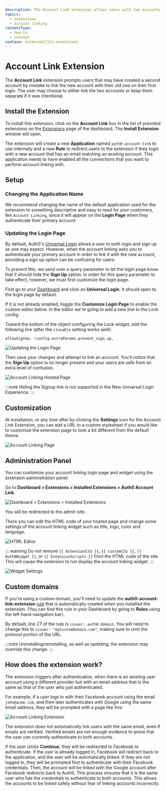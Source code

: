 ```yaml
---
description: The Account Link extension allows users with two accounts with the same email to be prompted to link them.
topics:
  - extensions
  - account-linking
contentType:
  - how-to
  - concept
useCase: extensibility-extensions
---
```

# Account Link Extension

The **Account Link** extension prompts users that may have created a second account by mistake to link the new account with their old one on their first login. The user may choose to either link the two accounts or keep them separate if it was intentional.

## Install the Extension

To install this extension, click on the __Account Link__ box in the list of provided extensions on the [Extensions](${manage_url}/#/extensions) page of the dashboard. The __Install Extension__ window will open.

The extension will create a new **Application** named `auth0-account-link` to use internally and a new **Rule** to redirect users to the extension if they login with a new account that has an email matching an existing account. This application needs to have enabled all the connections that you want to perform account linking with.

## Setup

### Changing the Application Name

We recommend changing the name of the default application used for the extension to something descriptive and easy to read for your customers, like `Account Linking`, since it will appear on the **Login Page** when they authenticate their primary account.

### Updating the Login Page

By default, Auth0's [Universal Login](/universal-login) allows a user to both login and sign up as one may expect. However, when the account linking asks you to authenticate your primary account in order to link it with the new account, providing a sign up option can be confusing for users.

To prevent this, we send over a query parameter to let the login page know that it should hide the **Sign Up** option. In order for this query parameter to take effect, however, we must first customize the login page.

First go to your [Dashboard](${manage_url}) and click on **Universal Login**. It should open to the login page by default. 

If it is not already enabled, toggle the **Customize Login Page** to enable the custom editor below. In the editor we're going to add a new line to the Lock config.

Toward the bottom of the object configuring the Lock widget, add the following line (after the `closable` setting works well):

```text
allowSignUp: !config.extraParams.prevent_sign_up,
```

![Updating the Login Page](/media/articles/extensions/account-link/hosted-page-code.png)

Then save your changes and attempt to link an account. You'll notice that the **Sign Up** option is no longer present and your users are safe from an extra level of confusion.

![Account Linking Hosted Page](/media/articles/extensions/account-link/hosted-page-example.png)

:::note
Hiding the Signup link is not supported in the New Universal Login Experience.
:::

## Customization

At installation, or any time after by clicking the **Settings** icon for the Account Link Extension, you can add a URL to a custom stylesheet if you would like to customize the extension page to look a bit different from the default theme.

![Account Linking Page](/media/articles/extensions/account-link/extension-page-example.png)

## Administration Panel

You can customize your account linking login page and widget using the extension administration panel. 

Go to **Dashboard > Extensions > Installed Extensions > Auth0 Account Link**.

![Dashboard > Extensions > Installed Extensions](/media/articles/extensions/account-link/installed-extensions.png)

You will be redirected to the admin site. 

There you can edit the HTML code of your hosted page and change some settings of the account linking widget such as title, logo, color and language.

![HTML Editor](/media/articles/extensions/account-link/html-editor.png)

::: warning
Do not remove `{{ ExtensionCSS }}`, `{{ CustomCSS }}`, `{{ Auth0Widget }}`, or `{{ ExtensionScripts }}` from the HTML code of the site. This will cause the extension to not display the account linking widget.
:::

![Widget Settings](/media/articles/extensions/account-link/widget-settings.png)

## Custom domains

If you're using a custom domain, you'll need to update the **auth0-account-link-extension** [rule](/rules) that is automatically created when you installed the extension. (You can find this rule in your Dashboard by going to **Rules** using the left-hand navigation bar).

By default, line 27 of the rule is `issuer: auth0.domain`. You will need to change this to `issuer: "myCustomDomain.com"`, making sure to omit the protocol portion of the URL.

:::note
Uninstalling/reinstalling, as well as updating, the extension may override this change.
:::

## How does the extension work?
  
The extension triggers after authentication, when there is an existing user account using a different provider but with an email address that is the same as that of the user who just authenticated.

For example, if a user logs in with their Facebook account using the email `john@acme.com`, and then later authenticates with Google using the same email address, they will be prompted with a page like this:

![Account Linking Extension](/media/articles/extensions/account-link/account-linking-extension.png)

The extension does not automatically link users with the same email, even if emails are verified. Verified emails are not enough evidence to prove that the user can currently authenticate to both accounts.

If the user clicks **Continue**, they will be redirected to Facebook to authenticate. If the user is already logged in, Facebook will redirect back to the application, and the user will be automatically linked. If they are not logged in, they will be prompted first to authenticate with their Facebook credentials. Then, the account will be linked with the Google account after Facebook redirects back to Auth0. This process ensures that it is the same user who has the credentials to authenticate to both accounts. This allows the accounts to be linked safely without fear of linking accounts incorrectly.

